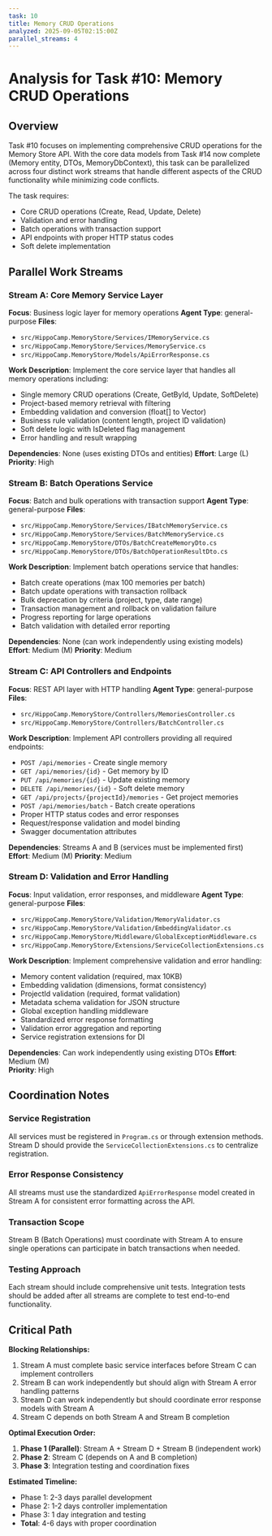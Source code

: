 ```yaml
---
task: 10
title: Memory CRUD Operations
analyzed: 2025-09-05T02:15:00Z
parallel_streams: 4
---
```


# Analysis for Task #10: Memory CRUD Operations

## Overview
Task #10 focuses on implementing comprehensive CRUD operations for the Memory Store API. With the core data models from Task #14 now complete (Memory entity, DTOs, MemoryDbContext), this task can be parallelized across four distinct work streams that handle different aspects of the CRUD functionality while minimizing code conflicts.

The task requires:
- Core CRUD operations (Create, Read, Update, Delete)  
- Validation and error handling
- Batch operations with transaction support
- API endpoints with proper HTTP status codes
- Soft delete implementation

## Parallel Work Streams

### Stream A: Core Memory Service Layer
**Focus**: Business logic layer for memory operations
**Agent Type**: general-purpose
**Files**: 
- `src/HippoCamp.MemoryStore/Services/IMemoryService.cs`
- `src/HippoCamp.MemoryStore/Services/MemoryService.cs`
- `src/HippoCamp.MemoryStore/Models/ApiErrorResponse.cs`

**Work Description**:
Implement the core service layer that handles all memory operations including:
- Single memory CRUD operations (Create, GetById, Update, SoftDelete)
- Project-based memory retrieval with filtering
- Embedding validation and conversion (float[] to Vector)
- Business rule validation (content length, project ID validation)
- Soft delete logic with IsDeleted flag management
- Error handling and result wrapping

**Dependencies**: None (uses existing DTOs and entities)
**Effort**: Large (L)
**Priority**: High

### Stream B: Batch Operations Service
**Focus**: Batch and bulk operations with transaction support
**Agent Type**: general-purpose
**Files**:
- `src/HippoCamp.MemoryStore/Services/IBatchMemoryService.cs`
- `src/HippoCamp.MemoryStore/Services/BatchMemoryService.cs`
- `src/HippoCamp.MemoryStore/DTOs/BatchCreateMemoryDto.cs`
- `src/HippoCamp.MemoryStore/DTOs/BatchOperationResultDto.cs`

**Work Description**:
Implement batch operations service that handles:
- Batch create operations (max 100 memories per batch)
- Batch update operations with transaction rollback
- Bulk deprecation by criteria (project, type, date range)
- Transaction management and rollback on validation failure
- Progress reporting for large operations
- Batch validation with detailed error reporting

**Dependencies**: None (can work independently using existing models)
**Effort**: Medium (M)
**Priority**: Medium

### Stream C: API Controllers and Endpoints
**Focus**: REST API layer with HTTP handling
**Agent Type**: general-purpose
**Files**:
- `src/HippoCamp.MemoryStore/Controllers/MemoriesController.cs`
- `src/HippoCamp.MemoryStore/Controllers/BatchController.cs`

**Work Description**:
Implement API controllers providing all required endpoints:
- `POST /api/memories` - Create single memory
- `GET /api/memories/{id}` - Get memory by ID  
- `PUT /api/memories/{id}` - Update existing memory
- `DELETE /api/memories/{id}` - Soft delete memory
- `GET /api/projects/{projectId}/memories` - Get project memories
- `POST /api/memories/batch` - Batch create operations
- Proper HTTP status codes and error responses
- Request/response validation and model binding
- Swagger documentation attributes

**Dependencies**: Streams A and B (services must be implemented first)
**Effort**: Medium (M)
**Priority**: Medium

### Stream D: Validation and Error Handling
**Focus**: Input validation, error responses, and middleware
**Agent Type**: general-purpose
**Files**:
- `src/HippoCamp.MemoryStore/Validation/MemoryValidator.cs`
- `src/HippoCamp.MemoryStore/Validation/EmbeddingValidator.cs`
- `src/HippoCamp.MemoryStore/Middleware/GlobalExceptionMiddleware.cs`
- `src/HippoCamp.MemoryStore/Extensions/ServiceCollectionExtensions.cs`

**Work Description**:
Implement comprehensive validation and error handling:
- Memory content validation (required, max 10KB)
- Embedding validation (dimensions, format consistency) 
- ProjectId validation (required, format validation)
- Metadata schema validation for JSON structure
- Global exception handling middleware
- Standardized error response formatting
- Validation error aggregation and reporting
- Service registration extensions for DI

**Dependencies**: Can work independently using existing DTOs
**Effort**: Medium (M)  
**Priority**: High

## Coordination Notes

### Service Registration
All services must be registered in `Program.cs` or through extension methods. Stream D should provide the `ServiceCollectionExtensions.cs` to centralize registration.

### Error Response Consistency
All streams must use the standardized `ApiErrorResponse` model created in Stream A for consistent error formatting across the API.

### Transaction Scope
Stream B (Batch Operations) must coordinate with Stream A to ensure single operations can participate in batch transactions when needed.

### Testing Approach
Each stream should include comprehensive unit tests. Integration tests should be added after all streams are complete to test end-to-end functionality.

## Critical Path

**Blocking Relationships:**
1. Stream A must complete basic service interfaces before Stream C can implement controllers
2. Stream B can work independently but should align with Stream A error handling patterns  
3. Stream D can work independently but should coordinate error response models with Stream A
4. Stream C depends on both Stream A and Stream B completion

**Optimal Execution Order:**
1. **Phase 1 (Parallel)**: Stream A + Stream D + Stream B (independent work)
2. **Phase 2**: Stream C (depends on A and B completion)
3. **Phase 3**: Integration testing and coordination fixes

**Estimated Timeline:**
- Phase 1: 2-3 days parallel development
- Phase 2: 1-2 days controller implementation  
- Phase 3: 1 day integration and testing
- **Total**: 4-6 days with proper coordination